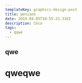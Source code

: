 ```yaml
---
templateKey: graphics-design-post
title: peniano
date: 2019-04-05T18:55:23.316Z
description: Cóco
tags:
  - qqwe
---
```

## qwe

# qweqwe
